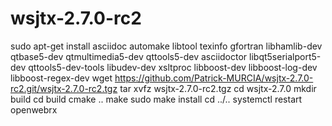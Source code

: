 # wsjtx-2.7.0-rc2
sudo apt-get install asciidoc automake libtool texinfo gfortran libhamlib-dev qtbase5-dev qtmultimedia5-dev qttools5-dev asciidoctor libqt5serialport5-dev qttools5-dev-tools libudev-dev xsltproc libboost-dev libboost-log-dev libboost-regex-dev wget https://github.com/Patrick-MURCIA/wsjtx-2.7.0-rc2.git/wsjtx-2.7.0-rc2.tgz
tar xvfz wsjtx-2.7.0-rc2.tgz
cd wsjtx-2.7.0
mkdir build
cd build
cmake ..
make
sudo make install
cd ../..
systemctl restart openwebrx

